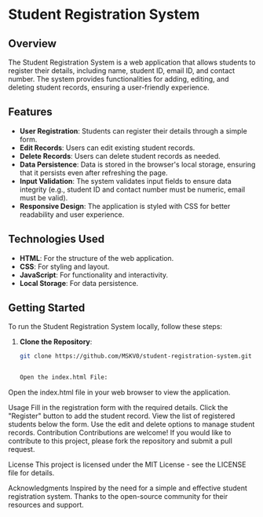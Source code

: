 # Student Registration System

## Overview
The Student Registration System is a web application that allows students to register their details, including name, student ID, email ID, and contact number. The system provides functionalities for adding, editing, and deleting student records, ensuring a user-friendly experience.

## Features
- **User  Registration**: Students can register their details through a simple form.
- **Edit Records**: Users can edit existing student records.
- **Delete Records**: Users can delete student records as needed.
- **Data Persistence**: Data is stored in the browser's local storage, ensuring that it persists even after refreshing the page.
- **Input Validation**: The system validates input fields to ensure data integrity (e.g., student ID and contact number must be numeric, email must be valid).
- **Responsive Design**: The application is styled with CSS for better readability and user experience.

## Technologies Used
- **HTML**: For the structure of the web application.
- **CSS**: For styling and layout.
- **JavaScript**: For functionality and interactivity.
- **Local Storage**: For data persistence.

## Getting Started
To run the Student Registration System locally, follow these steps:

1. **Clone the Repository**:
   ```bash
   git clone https://github.com/MSKV0/student-registration-system.git


   Open the index.html File:

Open the index.html file in your web browser to view the application.




Usage
Fill in the registration form with the required details.
Click the "Register" button to add the student record.
View the list of registered students below the form.
Use the edit and delete options to manage student records.
Contribution
Contributions are welcome! If you would like to contribute to this project, please fork the repository and submit a pull request.

License
This project is licensed under the MIT License - see the LICENSE file for details.

Acknowledgments
Inspired by the need for a simple and effective student registration system.
Thanks to the open-source community for their resources and support.
